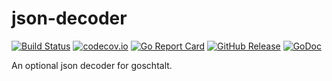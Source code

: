 <!--
SPDX-FileCopyrightText: 2022 Weston Schmidt <weston_schmidt@alumni.purdue.edu>
SPDX-License-Identifier: Apache-2.0
-->

# json-decoder

[![Build Status](https://github.com/goschtalt/json-decoder/actions/workflows/ci.yml/badge.svg)](https://github.com/goschtalt/json-decoder/actions/workflows/ci.yml)
[![codecov.io](http://codecov.io/github/goschtalt/json-decoder/coverage.svg?branch=main)](http://codecov.io/github/goschtalt/json-decoder?branch=main)
[![Go Report Card](https://goreportcard.com/badge/github.com/goschtalt/json-decoder)](https://goreportcard.com/report/github.com/goschtalt/json-decoder)
[![GitHub Release](https://img.shields.io/github/release/goschtalt/json-decoder.svg)](https://github.com/goschtalt/json-decoder/releases)
[![GoDoc](https://pkg.go.dev/badge/github.com/goschtalt/json-decoder)](https://pkg.go.dev/github.com/goschtalt/json-decoder)


An optional json decoder for goschtalt.
